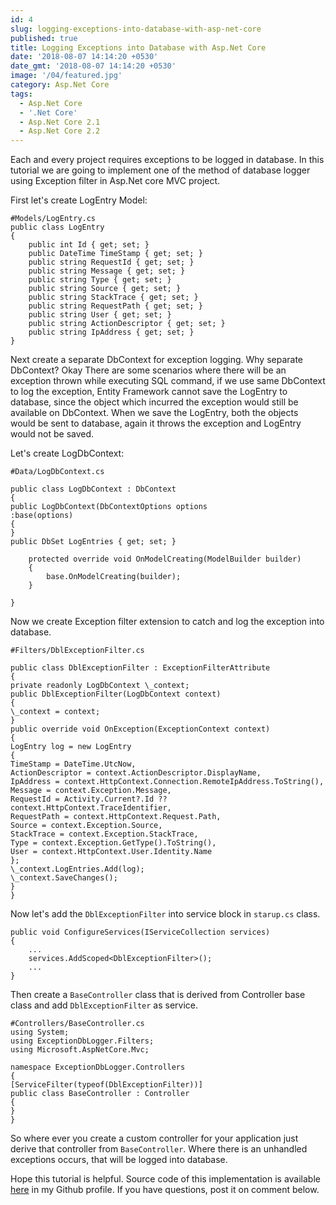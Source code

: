 ```yaml
---
id: 4
slug: logging-exceptions-into-database-with-asp-net-core
published: true
title: Logging Exceptions into Database with Asp.Net Core
date: '2018-08-07 14:14:20 +0530'
date_gmt: '2018-08-07 14:14:20 +0530'
image: '/04/featured.jpg'
category: Asp.Net Core
tags:
  - Asp.Net Core
  - '.Net Core'
  - Asp.Net Core 2.1
  - Asp.Net Core 2.2
---
```


Each and every project requires exceptions to be logged in database. In this tutorial we are going to implement one of the method of database logger using Exception filter in Asp.Net core MVC project.

First let's create LogEntry Model:

```
#Models/LogEntry.cs
public class LogEntry
{
    public int Id { get; set; }
    public DateTime TimeStamp { get; set; }
    public string RequestId { get; set; }
    public string Message { get; set; }
    public string Type { get; set; }
    public string Source { get; set; }
    public string StackTrace { get; set; }
    public string RequestPath { get; set; }
    public string User { get; set; }
    public string ActionDescriptor { get; set; }
    public string IpAddress { get; set; }
}
```

Next create a separate DbContext for exception logging. Why separate DbContext? Okay There are some scenarios where there will be an exception thrown while executing SQL command, if we use same DbContext to log the exception, Entity Framework cannot save the LogEntry to database, since the object which incurred the exception would still be available on DbContext. When we save the LogEntry, both the objects would be sent to database, again it throws the exception and LogEntry would not be saved.

Let's create LogDbContext:

```
#Data/LogDbContext.cs

public class LogDbContext : DbContext
{
public LogDbContext(DbContextOptions options
:base(options)
{
}
public DbSet LogEntries { get; set; }

    protected override void OnModelCreating(ModelBuilder builder)
    {
        base.OnModelCreating(builder);
    }

}

```

Now we create Exception filter extension to catch and log the exception into database.

```
#Filters/DblExceptionFilter.cs

public class DblExceptionFilter : ExceptionFilterAttribute
{
private readonly LogDbContext \_context;
public DblExceptionFilter(LogDbContext context)
{
\_context = context;
}
public override void OnException(ExceptionContext context)
{
LogEntry log = new LogEntry
{
TimeStamp = DateTime.UtcNow,
ActionDescriptor = context.ActionDescriptor.DisplayName,
IpAddress = context.HttpContext.Connection.RemoteIpAddress.ToString(),
Message = context.Exception.Message,
RequestId = Activity.Current?.Id ?? context.HttpContext.TraceIdentifier,
RequestPath = context.HttpContext.Request.Path,
Source = context.Exception.Source,
StackTrace = context.Exception.StackTrace,
Type = context.Exception.GetType().ToString(),
User = context.HttpContext.User.Identity.Name
};
\_context.LogEntries.Add(log);
\_context.SaveChanges();
}
}

```

Now let's add the `DblExceptionFilter` into service block in `starup.cs` class.

```
public void ConfigureServices(IServiceCollection services)
{
    ...
    services.AddScoped<DblExceptionFilter>();
    ...
}
```

Then create a `BaseController` class that is derived from Controller base class and add `DblExceptionFilter` as service.

```
#Controllers/BaseController.cs
using System;
using ExceptionDbLogger.Filters;
using Microsoft.AspNetCore.Mvc;

namespace ExceptionDbLogger.Controllers
{
[ServiceFilter(typeof(DblExceptionFilter))]
public class BaseController : Controller
{
}
}

```

So where ever you create a custom controller for your application just derive that controller from `BaseController`. Where there is an unhandled exceptions occurs, that will be logged into database.

Hope this tutorial is helpful. Source code of this implementation is available [here](https://github.com/vinothvkr/ExceptionDbLogger) in my Github profile. If you have questions, post it on comment below.

